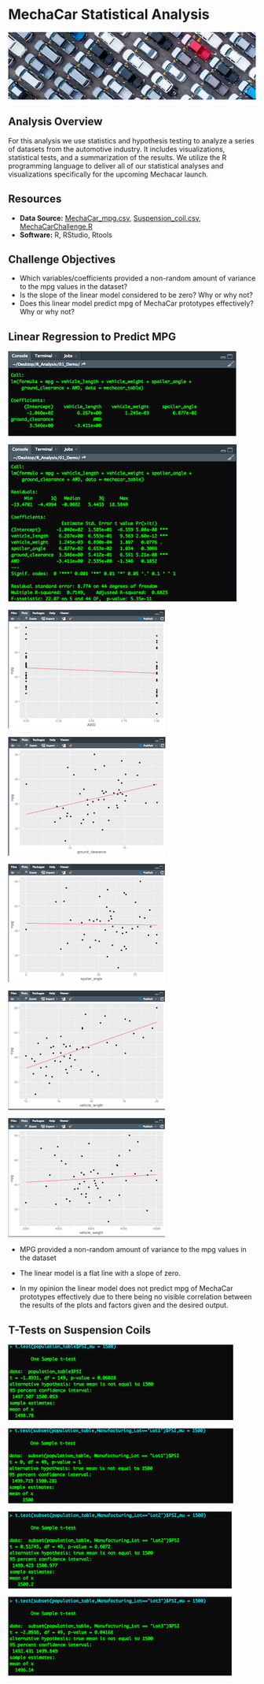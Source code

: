 # MechaCar Statistical Analysis

![R_Analysis](Resources/banner.png)

## Analysis Overview
For this analysis we use statistics and hypothesis testing to analyze a series of datasets from the automotive industry. It includes visualizations, statistical tests, and a summarization of the results. We utilize the R programming language to deliver all of our statistical analyses and visualizations specifically for the upcoming Mechacar launch.

## Resources  
- **Data Source:** [MechaCar_mpg.csv](), [Suspension_coil.csv](), [MechaCarChallenge.R]()
- **Software:** R, RStudio, Rtools

## Challenge Objectives

- Which variables/coefficients provided a non-random amount of variance to the mpg values in the dataset?
- Is the slope of the linear model considered to be zero? Why or why not?
- Does this linear model predict mpg of MechaCar prototypes effectively? Why or why not?


## Linear Regression to Predict MPG



![Linear_Regression_Output_1](Resources/Linear_Regression_1.png)

![Linear_Regression_Output_2](Resources/Linear_Regression_2.png)


![All_Wheel_Drive](Resources/AWD.png)

![Ground_Clearance](Resources/Ground_Clearance.png)

![Spoiler_Angle](Resources/Spoiler_Angle.png)

![Vehicle_Length](Resources/Vehicle_Length.png)

![Vehicle_Weight](Resources/Vehicle_Weight.png)

- MPG provided a non-random amount of variance to the mpg values in the dataset

- The linear model is a flat line with a slope of zero.

- In my opinion the linear model does not predict mpg of MechaCar prototypes effectively due to there being no visible correlation between the results of the plots and factors given and the desired output.


## T-Tests on Suspension Coils

![Lot_0](Resources/Lot_0.png)

![Lot_1](Resources/Lot_1.png)

![Lot_2](Resources/Lot_2.png)

![Lot_3](Resources/Lot_3.png)

